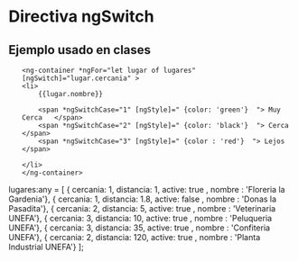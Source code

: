 # Directiva ngSwitch

## Ejemplo usado en clases 




<ul>

	<ng-container *ngFor="let lugar of lugares" [ngSwitch]="lugar.cercania" >
	<li>
		{{lugar.nombre}}
		
		<span *ngSwitchCase="1" [ngStyle]=" {color: 'green'}  "> Muy Cerca   </span>
		<span *ngSwitchCase="2" [ngStyle]=" {color: 'black'}  "> Cerca  </span>
		<span *ngSwitchCase="3" [ngStyle]=" {color : 'red'}  "> Lejos   </span>

	</li>
	</ng-container>
</ul>



  lugares:any = [
    { cercania: 1, distancia: 1,    active: true ,  nombre : 'Floreria la Gardenia'},
    { cercania: 1, distancia: 1.8,  active: false , nombre : 'Donas la Pasadita'},
    { cercania: 2, distancia: 5,    active: true ,  nombre : 'Veterinaria UNEFA'},
    { cercania: 3, distancia: 10,   active: true ,  nombre : 'Peluqueria UNEFA'},
    { cercania: 3, distancia: 35,   active: true ,  nombre : 'Confiteria UNEFA'},
    { cercania: 2, distancia: 120,  active: true ,  nombre : 'Planta Industrial UNEFA'}
  ];